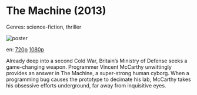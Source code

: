 # The Machine (2013)

Genres: science-fiction, thriller

![poster](http://image.tmdb.org/t/p/w500/smbzmGrpVNiZWyHHazrCDihjloV.jpg)

en:
  [720p](magnet:?xt=urn:btih:0220F41BA92DD67D74E7AED4D3557BAF8400482F&tr=udp://glotorrents.pw:6969/announce&tr=udp://tracker.opentrackr.org:1337/announce&tr=udp://torrent.gresille.org:80/announce&tr=udp://tracker.openbittorrent.com:80&tr=udp://tracker.coppersurfer.tk:6969&tr=udp://tracker.leechers-paradise.org:6969&tr=udp://p4p.arenabg.ch:1337&tr=udp://tracker.internetwarriors.net:1337)
  [1080p](magnet:?xt=urn:btih:C55BD99643706B9B4F4A700090F39DA2F80BBD04&tr=udp://glotorrents.pw:6969/announce&tr=udp://tracker.opentrackr.org:1337/announce&tr=udp://torrent.gresille.org:80/announce&tr=udp://tracker.openbittorrent.com:80&tr=udp://tracker.coppersurfer.tk:6969&tr=udp://tracker.leechers-paradise.org:6969&tr=udp://p4p.arenabg.ch:1337&tr=udp://tracker.internetwarriors.net:1337)
  


Already deep into a second Cold War, Britain’s Ministry of Defense seeks a game-changing weapon. Programmer Vincent McCarthy unwittingly provides an answer in The Machine, a super-strong human cyborg. When a programming bug causes the prototype to decimate his lab, McCarthy takes his obsessive efforts underground, far away from inquisitive eyes.